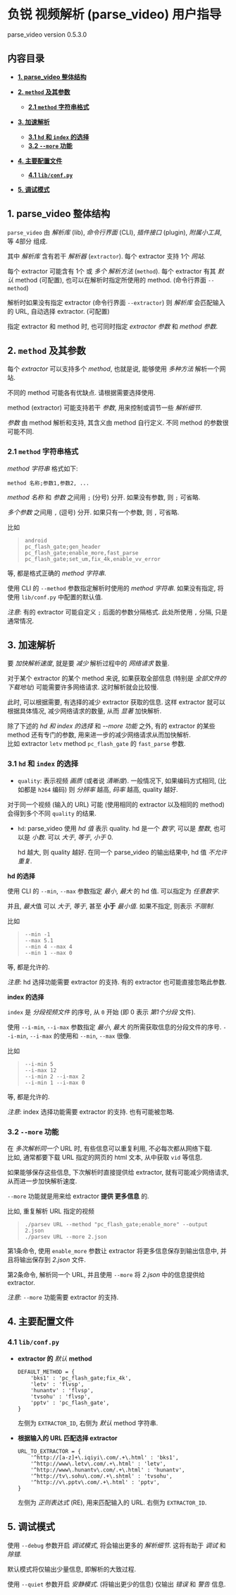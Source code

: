 <!-- user.md, parse_video/doc/
   - language: Chinese (zh_cn) 
   - test201601051943
  -->

# 负锐 视频解析 (parse_video) 用户指导
parse_video version 0.5.3.0

## 内容目录

+ **[1. parse_video 整体结构](#1-parse_video-整体结构)**

+ **[2. `method` 及其参数](#2-method-及其参数)**
  + **[2.1 `method` 字符串格式](#21-method-字符串格式)**

+ **[3. 加速解析](#3-加速解析)**
  + **[3.1 `hd` 和 `index` 的选择](#31-hd-和-index-的选择)**
  + **[3.2 `--more` 功能](#32---more-功能)**

+ **[4. 主要配置文件](#4-主要配置文件)**
  + **[4.1 `lib/conf.py`](#41-lib-conf-py)**

+ **[5. 调试模式](#5-调试模式)**


## 1. parse_video 整体结构

`parse_video` 由 *解析库* (lib), *命令行界面* (CLI), *插件接口* (plugin), *附属小工具*, 
等 4部分 组成. 

其中 *解析库* 含有若干 *解析器* (`extractor`). 每个 extractor 支持 1个 *网站*. 

每个 extractor 可能含有 1个 或 *多个* *解析方法* (`method`). 
每个 extractor 有其 *默认* method (可配置), 也可以在解析时指定所使用的 method. 
(命令行界面 `--method`)

解析时如果没有指定 extractor (命令行界面 `--extractor`) 则 *解析库* 会匹配输入的 URL, 
自动选择 extractor. (可配置)

指定 extractor 和 method 时, 也可同时指定 *extractor 参数* 和 *method 参数*. 


## 2. `method` 及其参数

每个 *extractor* 可以支持多个 *method*, 也就是说, 能够使用 *多种方法* 解析一个网站. 

不同的 method 可能各有优缺点. 请根据需要选择使用. 

method (extractor) 可能支持若干 *参数*, 用来控制或调节一些 *解析细节*. 

*参数* 由 method 解析和支持, 其含义由 method 自行定义. 不同 method 的参数很可能不同. 

### 2.1 `method` 字符串格式

*method 字符串* 格式如下:

```
method 名称;参数1,参数2, ...
```

*method 名称* 和 *参数* 之间用 `;` (分号) 分开. 如果没有参数, 则 `;` 可省略. 

*多个参数* 之间用 `,` (逗号) 分开. 如果只有一个参数, 则 `,` 可省略. 

比如 

> `android` <br />
> `pc_flash_gate;gen_header` <br />
> `pc_flash_gate;enable_more,fast_parse` <br />
> `pc_flash_gate;set_um,fix_4k,enable_vv_error` 

等, 都是格式正确的 *method 字符串*. 

使用 CLI 的 `--method` 参数指定解析时使用的 *method 字符串*. 如果没有指定, 
将使用 `lib/conf.py` 中配置的默认值. 

*注意*: 有的 extractor 可能自定义 `;` 后面的参数分隔格式. 此处所使用 `,` 分隔, 只是通常情况. 


## 3. 加速解析

要 *加快解析速度*, 就是要 *减少* 解析过程中的 *网络请求* 数量. 

对于某个 extractor 的某个 method 来说, 如果获取全部信息 (特别是 *全部文件的下载地址*) 
可能需要许多网络请求. 这时解析就会比较慢. 

此时, 可以根据需要, 有选择的减少 extractor 获取的信息. 这样 extractor 就可以根据具体情况, 
减少网络请求的数量, 从而 *显著* 加快解析. 

除了下述的 *hd 和 index 的选择* 和 *--more 功能* 之外, 有的 extractor 的某些 method 
还有专门的参数, 用来进一步的减少网络请求从而加快解析. <br />
比如 extractor `letv` method `pc_flash_gate` 的 `fast_parse` 参数. 

### 3.1 `hd` 和 `index` 的选择

+ `quality`: 表示视频 *画质* (或者说 *清晰度*). 一般情况下, 如果编码方式相同, 
  (比如都是 `h264` 编码) 则 *分辨率* 越高, *码率* 越高, quality 越好. 

对于同一个视频 (输入的 URL) 可能 (使用相同的 extractor 以及相同的 method) 
会得到多个不同 `quality` 的结果. 

+ `hd`: parse_video 使用 *hd 值* 表示 quality. hd 是一个 *数字*, 可以是 *整数*, 
  也可以是 *小数*. 可以 *大于*, *等于*, *小于* 0. 
  
  hd 越大, 则 quality 越好. 在同一个 parse_video 的输出结果中, hd 值 *不允许重复*. 


**hd 的选择**

使用 CLI 的 `--min`, `--max` 参数指定 *最小*, *最大* 的 hd 值. 可以指定为 *任意数字*. 

并且, *最大*值 可以 *大于*, *等于*, 甚至 **小于** *最小值*. 如果不指定, 则表示 *不限制*. 

比如 

> `--min -1` <br />
> `--max 5.1` <br />
> `--min 4 --max 4` <br />
> `--min 1 --max 0` 

等, 都是允许的. 

*注意*: hd 选择功能需要 extractor 的支持. 有的 extractor 也可能直接忽略此参数. 


**index 的选择**

`index` 是 *分段视频文件* 的序号, 从 `0` 开始 (即 0 表示 *第1个分段* 文件). 

使用 `--i-min`, `--i-max` 参数指定 *最小*, *最大* 的所需获取信息的分段文件的序号. 
`--i-min`, `--i-max` 的使用和 `--min`, `--max` 很像. 

比如 

> `--i-min 5` <br />
> `--i-max 12` <br />
> `--i-min 2 --i-max 2` <br />
> `--i-min 1 --i-max 0`

等, 都是允许的. 

*注意*: index 选择功能需要 extractor 的支持. 也有可能被忽略. 


### 3.2 `--more` 功能

在 *多次解析同一个* URL 时, 有些信息可以重复利用, 不必每次都从网络下载. <br />
比如, 通常都要下载 URL 指定的网页的 html 文本, 从中获取 `vid` 等信息. 

如果能够保存这些信息, 下次解析时直接提供给 extractor, 就有可能减少网络请求, 
从而进一步加快解析速度. 

`--more` 功能就是用来给 extractor **提供 更多信息** 的. 

比如, 重复解析 URL 指定的视频

> ```
> ./parsev URL --method "pc_flash_gate;enable_more" --output 2.json
> ./parsev URL --more 2.json
> ```

第1条命令, 使用 `enable_more` 参数让 extractor 将更多信息保存到输出信息中, 
并且将输出保存到 *2.json* 文件. 

第2条命令, 解析同一个 URL, 并且使用 `--more` 将 *2.json* 中的信息提供给 extractor. 

*注意*: `--more` 功能需要 extractor 的支持. 


## 4. 主要配置文件

### 4.1 `lib/conf.py`

+ **extractor 的** *默认* **method**
  
  ```
  DEFAULT_METHOD = {
      'bks1' : 'pc_flash_gate;fix_4k', 
      'letv' : 'flvsp', 
      'hunantv' : 'flvsp', 
      'tvsohu' : 'flvsp', 
      'pptv' : 'pc_flash_gate', 
  }
  ```
  
  左侧为 `EXTRACTOR_ID`, 右侧为 *默认* method 字符串. 

+ **根据输入的 URL 匹配选择 extractor**
  
  ```
  URL_TO_EXTRACTOR = {
      '^http://[a-z]+\.iqiyi\.com/.+\.html' : 'bks1', 
      '^http://www\.letv\.com/.+\.html' : 'letv', 
      '^http://www\.hunantv\.com/.+\.html' : 'hunantv', 
      '^http://tv\.sohu\.com/.+\.shtml' : 'tvsohu', 
      '^http://v\.pptv\.com/.+\.html' : 'pptv', 
  }
  ```
  
  左侧为 *正则表达式* (RE), 用来匹配输入的 URL. 右侧为 `EXTRACTOR_ID`. 


## 5. 调试模式

使用 `--debug` 参数开启 *调试模式*, 将会输出更多的 *解析细节*. 
这将有助于 *调试* 和 *除错*. 

默认模式将仅输出少量信息, 即解析的大致过程. 

使用 `--quiet` 参数开启 *安静模式*. (将输出更少的信息) 
仅输出 *错误* 和 *警告* 信息. 


<!-- end user.md -->


